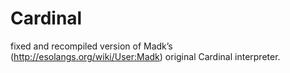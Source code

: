 # Cardinal
fixed and recompiled version of Madk’s (http://esolangs.org/wiki/User:Madk) original Cardinal interpreter.
